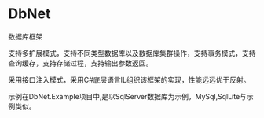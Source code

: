 # DbNet

数据库框架

支持多扩展模式，支持不同类型数据库以及数据库集群操作，支持事务模式，支持查询缓存，支持存储过程，支持输出参数返回。

采用接口注入模式，采用C#底层语言IL组织该框架的实现，性能远远优于反射。

示例在DbNet.Example项目中,是以SqlServer数据库为示例，MySql,SqlLite与示例类似。
